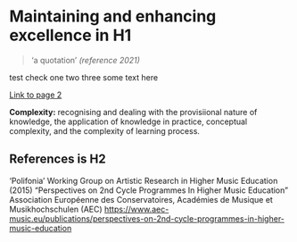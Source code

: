 # Maintaining and enhancing excellence in H1

> ‘a quotation’
    <cite>(reference 2021)</cite>

test check one two three some text here

[Link to page 2](https://tedthetrumpet.github.io/testpage/page2)

**Complexity:** recognising and dealing with the provisiional nature of knowledge, the application of knowledge in practice, conceptual complexity, and the complexity of learning process.


## References is H2

‘Polifonia’ Working Group on Artistic Research in Higher Music Education (2015) “Perspectives on 2nd Cycle Programmes In Higher Music Education” Association Européenne des Conservatoires, Académies de Musique et Musikhochschulen (AEC) https://www.aec-music.eu/publications/perspectives-on-2nd-cycle-programmes-in-higher-music-education

